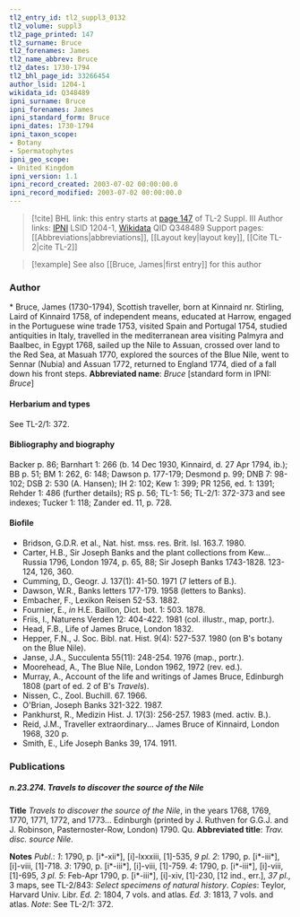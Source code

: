 ```yaml
---
tl2_entry_id: tl2_suppl3_0132
tl2_volume: suppl3
tl2_page_printed: 147
tl2_surname: Bruce
tl2_forenames: James
tl2_name_abbrev: Bruce
tl2_dates: 1730-1794
tl2_bhl_page_id: 33266454
author_lsid: 1204-1
wikidata_id: Q348489
ipni_surname: Bruce
ipni_forenames: James
ipni_standard_form: Bruce
ipni_dates: 1730-1794
ipni_taxon_scope: 
- Botany
- Spermatophytes
ipni_geo_scope: 
- United Kingdom
ipni_version: 1.1
ipni_record_created: 2003-07-02 00:00:00.0
ipni_record_modified: 2003-07-02 00:00:00.0
---
```


> [!cite] BHL link: this entry starts at [page 147](https://www.biodiversitylibrary.org/page/33266454) of TL-2 Suppl. III
> Author links: [IPNI](https://www.ipni.org/a/1204-1) LSID 1204-1, [Wikidata](https://www.wikidata.org/wiki/Q348489) QID Q348489
> Support pages: [[Abbreviations|abbreviations]], [[Layout key|layout key]], [[Cite TL-2|cite TL-2]]

> [!example] See also [[Bruce, James|first entry]] for this author

### Author

\* Bruce, James (1730-1794), Scottish traveller, born at Kinnaird nr. Stirling, Laird of Kinnaird 1758, of independent means, educated at Harrow, engaged in the Portuguese wine trade 1753, visited Spain and Portugal 1754, studied antiquities in Italy, travelled in the mediterranean area visiting Palmyra and Baalbec, in Egypt 1768, sailed up the Nile to Assuan, crossed over land to the Red Sea, at Masuah 1770, explored the sources of the Blue Nile, went to Sennar (Nubia) and Assuan 1772, returned to England 1774, died of a fall down his front steps. 
**Abbreviated name**: *Bruce* \[standard form in IPNI: *Bruce*\]

#### Herbarium and types

See TL-2/1: 372.

#### Bibliography and biography

Backer p. 86; Barnhart 1: 266 (b. 14 Dec 1930, Kinnaird, d. 27 Apr 1794, ib.); BB p. 51; BM 1: 262, 6: 148; Dawson p. 177-179; Desmond p. 99; DNB 7: 98-102; DSB 2: 530 (A. Hansen); IH 2: 102; Kew 1: 399; PR 1256, ed. 1: 1391; Rehder 1: 486 (further details); RS p. 56; TL-1: 56; TL-2/1: 372-373 and see indexes; Tucker 1: 118; Zander ed. 11, p. 728.

#### Biofile

- Bridson, G.D.R. et al., Nat. hist. mss. res. Brit. Isl. 163.7. 1980.
- Carter, H.B., Sir Joseph Banks and the plant collections from Kew... Russia 1796, London 1974, p. 65, 88; Sir Joseph Banks 1743-1828. 123-124, 126, 360.
- Cumming, D., Geogr. J. 137(1): 41-50. 1971 (7 letters of B.).
- Dawson, W.R., Banks letters 177-179. 1958 (letters to Banks).
- Embacher, F., Lexikon Reisen 52-53. 1882.
- Fournier, E., *in* H.E. Baillon, Dict. bot. 1: 503. 1878.
- Friis, I., Naturens Verden 12: 404-422. 1981 (col. illustr., map, portr.).
- Head, F.B., Life of James Bruce, London 1832.
- Hepper, F.N., J. Soc. Bibl. nat. Hist. 9(4): 527-537. 1980 (on B's botany on the Blue Nile).
- Janse, J.A., Succulenta 55(11): 248-254. 1976 (map., portr.).
- Moorehead, A., The Blue Nile, London 1962, 1972 (rev. ed.).
- Murray, A., Account of the life and writings of James Bruce, Edinburgh 1808 (part of ed. 2 of B's *Travels*).
- Nissen, C., Zool. Buchill. 67. 1966.
- O'Brian, Joseph Banks 321-322. 1987.
- Pankhurst, R., Medizin Hist. J. 17(3): 256-257. 1983 (med. activ. B.).
- Reid, J.M., Traveller extraordinary... James Bruce of Kinnaird, London 1968, 320 p.
- Smith, E., Life Joseph Banks 39, 174. 1911.

### Publications

##### n.23.274. Travels to discover the source of the Nile

**Title**
*Travels to discover the source of the Nile*, in the years 1768, 1769, 1770, 1771, 1772, and 1773... Edinburgh (printed by J. Ruthven for G.G.J. and J. Robinson, Pasternoster-Row, London) 1790. Qu.
**Abbreviated title**: *Trav. disc. source Nile*.

**Notes**
*Publ*.: *1*: 1790, p. \[i\*-xii\*\], \[i\]-lxxxiii, \[1\]-535, *9 pl.
2*: 1790, p. \[i\*-iii\*\], \[i\]-viii, \[1\]-718.
*3*: 1790, p. \[i\*-iii\*\], \[i\]-viii, \[1\]-759.
*4*: 1790, p. \[i\*-iii\*\], \[i\]-viii, \[1\]-695, *3 pl.
5*: Feb-Apr 1790, p. \[i\*-iii\*\], \[i\]-xiv, \[1\]-230, \[12 ind., err.\], *37 pl*., 3 maps, see TL-2/843:
*Select specimens of natural history*.
*Copies*: Teylor, Harvard Univ. Libr.
*Ed. 2*: 1804, 7 vols. and atlas.
*Ed. 3*: 1813, 7 vols. and atlas.
*Note*: See TL-2/1: 372.

